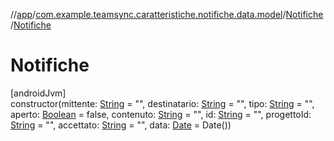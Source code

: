 //[app](../../../index.md)/[com.example.teamsync.caratteristiche.notifiche.data.model](../index.md)/[Notifiche](index.md)/[Notifiche](-notifiche.md)

# Notifiche

[androidJvm]\
constructor(mittente: [String](https://kotlinlang.org/api/latest/jvm/stdlib/kotlin/-string/index.html) = &quot;&quot;, destinatario: [String](https://kotlinlang.org/api/latest/jvm/stdlib/kotlin/-string/index.html) = &quot;&quot;, tipo: [String](https://kotlinlang.org/api/latest/jvm/stdlib/kotlin/-string/index.html) = &quot;&quot;, aperto: [Boolean](https://kotlinlang.org/api/latest/jvm/stdlib/kotlin/-boolean/index.html) = false, contenuto: [String](https://kotlinlang.org/api/latest/jvm/stdlib/kotlin/-string/index.html) = &quot;&quot;, id: [String](https://kotlinlang.org/api/latest/jvm/stdlib/kotlin/-string/index.html) = &quot;&quot;, progettoId: [String](https://kotlinlang.org/api/latest/jvm/stdlib/kotlin/-string/index.html) = &quot;&quot;, accettato: [String](https://kotlinlang.org/api/latest/jvm/stdlib/kotlin/-string/index.html) = &quot;&quot;, data: [Date](https://developer.android.com/reference/kotlin/java/util/Date.html) = Date())
